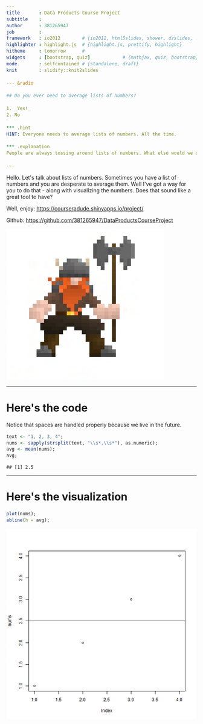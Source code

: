 ```yaml
---
title       : Data Products Course Project
subtitle    : 
author      : 381265947
job         : 
framework   : io2012        # {io2012, html5slides, shower, dzslides, ...}
highlighter : highlight.js  # {highlight.js, prettify, highlight}
hitheme     : tomorrow      # 
widgets     : [bootstrap, quiz]            # {mathjax, quiz, bootstrap}
mode        : selfcontained # {standalone, draft}
knit        : slidify::knit2slides

--- &radio

## Do you ever need to average lists of numbers?

1. _Yes!_
2. No

*** .hint
HINT: Everyone needs to average lists of numbers. All the time.

*** .explanation
People are always tossing around lists of numbers. What else would we do with them?

---
```


Hello. Let's talk about lists of numbers. Sometimes you have a list of numbers and you are desperate to average them. Well I've got a way for you to do that - along with visualizing the numbers. Does that sound like a great tool to have?

Well, enjoy: https://courseradude.shinyapps.io/project/

Github: https://github.com/381265947/DataProductsCourseProject

<img src="assets/img/dwarf.jpg" />

---

# Here's the code

Notice that spaces are handled properly because we live in the future.


```r
text <- "1, 2, 3, 4";
nums <- sapply(strsplit(text, "\\s*,\\s*"), as.numeric);
avg <- mean(nums);
avg;
```

```
## [1] 2.5
```

---  

# Here's the visualization


```r
plot(nums);
abline(h = avg);
```

![plot of chunk unnamed-chunk-2](assets/fig/unnamed-chunk-2.png) 
